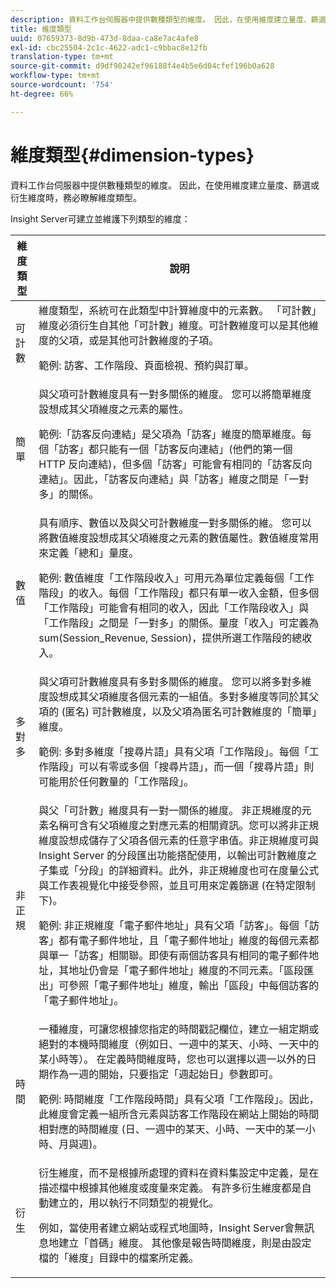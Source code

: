 ```yaml
---
description: 資料工作台伺服器中提供數種類型的維度。 因此，在使用維度建立量度、篩選或衍生維度時，務必瞭解維度類型。
title: 維度類型
uuid: 07659373-8d9b-473d-8daa-ca8e7ac4afe8
exl-id: cbc25504-2c1c-4622-adc1-c9bbac8e12fb
translation-type: tm+mt
source-git-commit: d9df90242ef96188f4e4b5e6d04cfef196b0a628
workflow-type: tm+mt
source-wordcount: '754'
ht-degree: 66%

---
```


# 維度類型{#dimension-types}

資料工作台伺服器中提供數種類型的維度。 因此，在使用維度建立量度、篩選或衍生維度時，務必瞭解維度類型。

Insight Server可建立並維護下列類型的維度：

<table id="table_1A79B6C57ED145B6AA3BB05DD37AAD1B"> 
 <thead> 
  <tr> 
   <th colname="col1" class="entry"> 維度類型 </th> 
   <th colname="col2" class="entry"> 說明 </th> 
  </tr> 
 </thead>
 <tbody> 
  <tr> 
   <td colname="col1"> 可計數 </td> 
   <td colname="col2">維度類型，系統可在此類型中計算維度中的元素數。 「可計數」維度必須衍生自其他「可計數」維度。可計數維度可以是其他維度的父項，或是其他可計數維度的子項。 <p>範例: 訪客、工作階段、頁面檢視、預約與訂單。 </p></td> 
  </tr> 
  <tr> 
   <td colname="col1"> 簡單 </td> 
   <td colname="col2">與父項可計數維度具有一對多關係的維度。 您可以將簡單維度設想成其父項維度之元素的屬性。 <p>範例:「訪客反向連結」是父項為「訪客」維度的簡單維度。每個「訪客」都只能有一個「訪客反向連結」(他們的第一個 HTTP 反向連結)，但多個「訪客」可能會有相同的「訪客反向連結」。因此，「訪客反向連結」與「訪客」維度之間是「一對多」的關係。 </p></td> 
  </tr> 
  <tr> 
   <td colname="col1"> 數值 </td> 
   <td colname="col2">具有順序、數值以及與父可計數維度一對多關係的維。 您可以將數值維度設想成其父項維度之元素的數值屬性。數值維度常用來定義「總和」量度。 <p>範例: 數值維度「工作階段收入」可用元為單位定義每個「工作階段」的收入。每個「工作階段」都只有單一收入金額，但多個「工作階段」可能會有相同的收入，因此「工作階段收入」與「工作階段」之間是「一對多」的關係。量度「收入」可定義為<span class="filepath"> sum(Session_Revenue, Session)</span>，提供所選工作階段的總收入。 </p></td> 
  </tr> 
  <tr> 
   <td colname="col1"> 多對多 </td> 
   <td colname="col2">與父項可計數維度具有多對多關係的維度。 您可以將多對多維度設想成其父項維度各個元素的一組值。多對多維度等同於其父項的 (匿名) 可計數維度，以及父項為匿名可計數維度的「簡單」維度。 <p>範例: 多對多維度「搜尋片語」具有父項「工作階段」。每個「工作階段」可以有零或多個「搜尋片語」，而一個「搜尋片語」則可能用於任何數量的「工作階段」。 </p></td> 
  </tr> 
  <tr> 
   <td colname="col1"> 非正規 </td> 
   <td colname="col2">與父「可計數」維度具有一對一關係的維度。 非正規維度的元素名稱可含有父項維度之對應元素的相關資訊。您可以將非正規維度設想成儲存了父項各個元素的任意字串值。非正規維度可與 Insight Server 的分段匯出功能搭配使用，以輸出可計數維度之子集或「分段」的詳細資料。此外，非正規維度也可在度量公式與工作表視覺化中接受參照，並且可用來定義篩選 (在特定限制下)。 <p>範例: 非正規維度「電子郵件地址」具有父項「訪客」。每個「訪客」都有電子郵件地址，且「電子郵件地址」維度的每個元素都與單一「訪客」相關聯。即使有兩個訪客具有相同的電子郵件地址，其地址仍會是「電子郵件地址」維度的不同元素。「區段匯出」可參照「電子郵件地址」維度，輸出「區段」中每個訪客的「電子郵件地址」。 </p></td> 
  </tr> 
  <tr> 
   <td colname="col1"> 時間 </td> 
   <td colname="col2">一種維度，可讓您根據您指定的時間戳記欄位，建立一組定期或絕對的本機時間維度（例如日、一週中的某天、小時、一天中的某小時等）。 在定義時間維度時，您也可以選擇以週一以外的日期作為一週的開始，只要指定「週起始日」參數即可。 <p>範例: 時間維度「工作階段時間」具有父項「工作階段」。因此，此維度會定義一組所含元素與訪客工作階段在網站上開始的時間相對應的時間維度 (日、一週中的某天、小時、一天中的某一小時、月與週)。 </p></td> 
  </tr> 
  <tr> 
   <td colname="col1"> 衍生 </td> 
   <td colname="col2">衍生維度，而不是根據所處理的資料在資料集設定中定義，是在描述檔中根據其他維度或度量來定義。 有許多衍生維度都是自動建立的，用以執行不同類型的視覺化。 <p>例如，當使用者建立網站或程式地圖時，Insight Server會無訊息地建立「首碼」維度。 其他像是報告時間維度，則是由設定檔的「維度」目錄中的檔案所定義。 </p></td> 
  </tr> 
 </tbody> 
</table>
